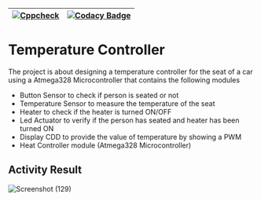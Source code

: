 |  [![Cppcheck](https://github.com/shiva-s30/265460-EmbeddedC_Activity/actions/workflows/cppcheck.yml/badge.svg)](https://github.com/shiva-s30/265460-EmbeddedC_Activity/actions/workflows/cppcheck.yml) | [![Codacy Badge](https://app.codacy.com/project/badge/Grade/e9a16ec0f16d4b4db1f4d2f36f2868ec)](https://www.codacy.com/gh/shiva-s30/265460-EmbeddedC_Activity/dashboard?utm_source=github.com&amp;utm_medium=referral&amp;utm_content=shiva-s30/265460-EmbeddedC_Activity&amp;utm_campaign=Badge_Grade)|
|-|-|
# Temperature Controller 
The project is about designing a temperature controller for the seat of a car using a Atmega328 Microcontroller that contains the following modules
- Button Sensor to check if person is seated or not
- Temperature Sensor to measure the temperature of the seat
- Heater to check if the heater is turned ON/OFF
- Led Actuator to verify if the person has seated and heater has been turned ON
- Display CDD to provide the value of temperature by showing a PWM
- Heat Controller module (Atmega328 Microcontroller) 
## Activity Result
![Screenshot (129)](https://user-images.githubusercontent.com/65439506/116605122-a2de0500-a94c-11eb-9a44-3c86ced5fdc8.png)


